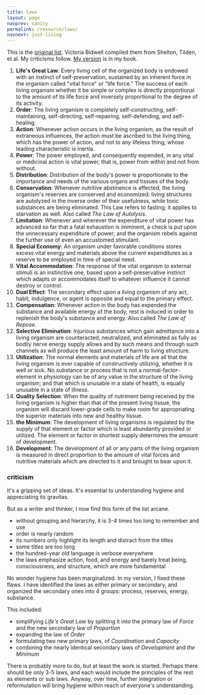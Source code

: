 ```yaml
---
title: laws
layout: page
navprev: sanity
permalink: /resource/laws/
navnext: just-living
---
```


This is the [original list](https://www.getwellstaywellamerica.com/NHygiene/LAWSlife.htm). Victoria Bidwell compiled them from Shelton, Tilden, et al. My criticisms follow. [My version](/hygiene#laws-of-life) is in my book.

1. **Life's Great Law**: Every living cell of the organized body is endowed with an instinct of self-preservation, sustained by an inherent force in the organism called "vital force" or "life force." The success of each living organism whether it be simple or complex is directly proportional to the amount of its life force and inversely proportional to the degree of its activity.
2. **Order**: The living organism is completely self-constructing, self-maintaining, self-directing, self-repairing, self-defending, and self-healing.
3. **Action**: Whenever action occurs in the living organism, as the result of extraneous influences, the action must be ascribed to the living thing, which has the power of action, and not to any lifeless thing, whose leading characteristic is inertia.
4. **Power**: The power employed, and consequently expended, in any vital or medicinal action is vital power, that is, power from within and not from without.
5. **Distribution**: Distribution of the body's power is proportionate to the importance and needs of the various organs and tissues of the body.
6. **Conservation**: Whenever nutritive abstinence is affected, the living organism's reserves are conserved and economized: living structures are autolyzed in the inverse order of their usefulness, while toxic substances are being eliminated. This Law refers to fasting; it applies to starvation as well. Also called _The Law of Autolysis_.
7. **Limitation**: Whenever and wherever the expenditure of vital power has advanced so far that a fatal exhaustion is imminent, a check is put upon the unnecessary expenditure of power; and the organism rebels against the further use of even an accustomed stimulant.
8. **Special Economy**: An organism under favorable conditions stores excess vital energy and materials above the current expenditures as a reserve to be employed in time of special need.
9. **Vital Accommodation**: The response of the vital organism to external stimuli is an instinctive one, based upon a self-preservative instinct which adapts or accommodates itself to whatever influence it cannot destroy or control.
10. **Dual Effect**: The secondary effect upon a living organism of any act, habit, indulgence, or agent is opposite and equal to the primary effect.
11. **Compensation**: Whenever action in the body has expended the substance and available energy of the body, rest is induced in order to replenish the body's substance and energy. Also called _The Law of Repose_.
12. **Selective Elimination**: Injurious substances which gain admittance into a living organism are counteracted, neutralized, and eliminated as fully as bodily nerve energy supply allows and by such means and through such channels as will produce the least amount of harm to living structure.
13. **Utilization**: The normal elements and materials of life are all that the living organism is ever capable of constructively utilizing, whether it is well or sick. No substance or process that is not a normal-factor-element in physiology can be of any value in the structure of the living organism; and that which is unusable in a state of health, is equally unusable in a state of illness.
14. **Quality Selection**: When the quality of nutriment being received by the living organism is higher than that of the present living tissue, the organism will discard lower-grade cells to make room for appropriating the superior materials into new and healthy tissue.
15. **the Minimum**: The development of living organisms is regulated by the supply of that element or factor which is least abundantly provided or utilized. The element or factor in shortest supply determines the amount of development.
16. **Development**: The development of all or any parts of the living organism is measured in direct proportion to the amount of vital forces and nutritive materials which are directed to it and brought to bear upon it.

### criticism

It's a gripping set of ideas. It's essential to understanding hygiene and appreciating its gravitas. 

But as a writer and thinker, I now find this form of the list arcane.

- without grouping and hierarchy, it is 3-4 times too long to remember and use
- order is nearly random
- its numbers only highlight its length and distract from the titles
- some titles are too long
- the hundred-year old language is verbose everywhere
- the laws emphasize action, food, and energy and barely treat being, consciousness, and structure, which are more fundamental

No wonder hygiene has been marginalized. In my version, I fixed these flaws. I have identified the laws as either primary or secondary, and organized the secondary ones into 4 groups: process, reserves, energy, substance.

This included:

- simplifying _Life's Great Law_ by splitting it into the primary law of _Force_ and the new secondary law of _Proportion_
- expanding the law of _Order_ 
- formulating two new primary laws, of _Coordination_ and _Capacity_
- combining the nearly identical secondary laws of _Development_ and _the Minimum_

There is probably more to do, but at least the work is started. Perhaps there should be only 3-5 laws, and each would include the principles of the rest as elements or sub laws. Anyway, over time, further integration or reformulation will bring hygiene within reach of everyone's understanding.
